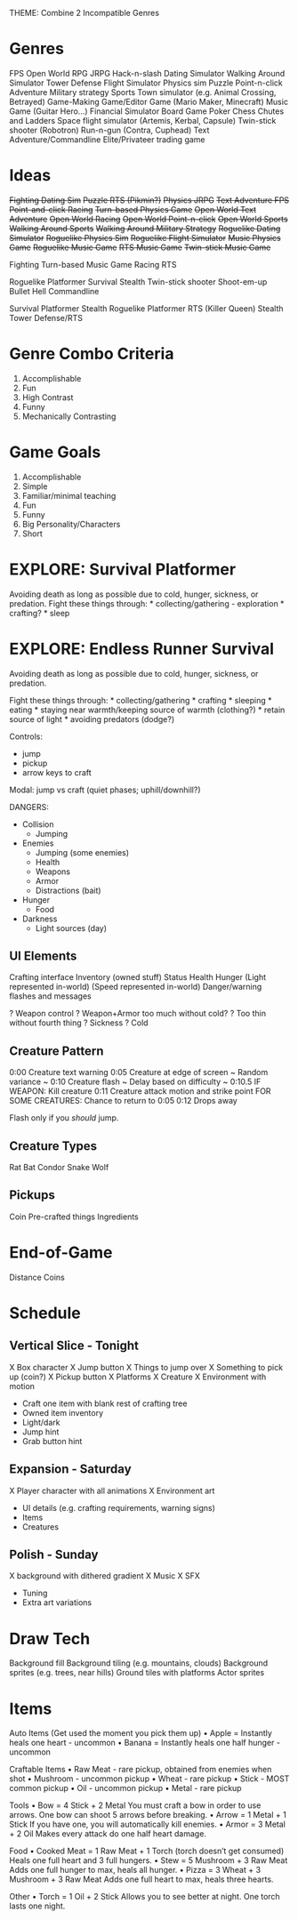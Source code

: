 THEME: Combine 2 Incompatible Genres

# Genres

FPS
Open World
RPG
JRPG
Hack-n-slash
Dating Simulator
Walking Around Simulator
Tower Defense
Flight Simulator
Physics sim
Puzzle
Point-n-click Adventure
Military strategy
Sports
Town simulator (e.g. Animal Crossing, Betrayed)
Game-Making Game/Editor Game (Mario Maker, Minecraft)
Music Game (Guitar Hero...)
Financial Simulator
Board Game
    Poker
    Chess
    Chutes and Ladders
Space flight simulator (Artemis, Kerbal, Capsule)
Twin-stick shooter (Robotron)
Run-n-gun (Contra, Cuphead)
Text Adventure/Commandline
Elite/Privateer trading game

# Ideas

~~Fighting Dating Sim~~
~~Puzzle RTS (Pikmin?)~~
~~Physics JRPG~~
~~Text Adventure FPS~~
~~Point-and-click Racing~~
~~Turn-based Physics Game~~
~~Open World Text Adventure~~
~~Open World Racing~~
~~Open World Point-n-click~~
~~Open World Sports~~
~~Walking Around Sports~~
~~Walking Around Military Strategy~~
~~Roguelike Dating Simulator~~
~~Roguelike Physics Sim~~
~~Roguelike Flight Simulator~~
~~Music Physics Game~~
~~Roguelike Music Game~~
~~RTS Music Game~~
~~Twin-stick Music Game~~

Fighting
Turn-based
Music Game
Racing
RTS

Roguelike
Platformer
Survival
Stealth
Twin-stick shooter
Shoot-em-up
Bullet Hell
Commandline

Survival Platformer
Stealth Roguelike
Platformer RTS (Killer Queen)
Stealth Tower Defense/RTS

# Genre Combo Criteria

1. Accomplishable
1. Fun
1. High Contrast
1. Funny
1. Mechanically Contrasting

# Game Goals

1. Accomplishable
1. Simple
1. Familiar/minimal teaching
1. Fun
1. Funny
1. Big Personality/Characters
1. Short



# EXPLORE: Survival Platformer

Avoiding death as long as possible due to cold, hunger, sickness, or predation.
Fight these things through:
    * collecting/gathering - exploration
    * crafting?
    * sleep

# EXPLORE: Endless Runner Survival

Avoiding death as long as possible due to cold, hunger, sickness, or predation.

Fight these things through:
    * collecting/gathering
    * crafting
    * sleeping
    * eating
    * staying near warmth/keeping source of warmth (clothing?)
    * retain source of light
    * avoiding predators (dodge?)

Controls:

- jump
- pickup
- arrow keys to craft

Modal: jump vs craft (quiet phases; uphill/downhill?)

DANGERS:

- Collision
    + Jumping
- Enemies
    + Jumping (some enemies)
    + Health
    + Weapons
    + Armor
    + Distractions (bait)
- Hunger
    + Food
- Darkness
    + Light sources (day)

## UI Elements

Crafting interface
Inventory (owned stuff)
Status
    Health
    Hunger
(Light represented in-world)
(Speed represented in-world)
Danger/warning flashes and messages

? Weapon control
? Weapon+Armor too much without cold?
? Too thin without fourth thing
? Sickness
? Cold

## Creature Pattern

0:00    Creature text warning
0:05    Creature at edge of screen
    ~ Random variance ~
0:10    Creature flash
    ~ Delay based on difficulty ~
    0:10.5 IF WEAPON: Kill creature
0:11    Creature attack motion and strike point
    FOR SOME CREATURES: Chance to return to 0:05
0:12    Drops away

Flash only if you _should_ jump.

## Creature Types

Rat
Bat
Condor
Snake
Wolf

## Pickups 

Coin
Pre-crafted things
Ingredients

# End-of-Game

Distance
Coins

# Schedule

## Vertical Slice - Tonight

X Box character
X Jump button
X Things to jump over
X Something to pick up (coin?)
X Pickup button
X Platforms
X Creature
X Environment with motion
- Craft one item with blank rest of crafting tree
- Owned item inventory
- Light/dark
- Jump hint
- Grab button hint

## Expansion - Saturday

X Player character with all animations
X Environment art
- UI details (e.g. crafting requirements, warning signs)
- Items
- Creatures

## Polish - Sunday

X background with dithered gradient
X Music
X SFX
- Tuning
- Extra art variations

# Draw Tech

Background fill
Background tiling (e.g. mountains, clouds)
Background sprites (e.g. trees, near hills)
Ground tiles with platforms
Actor sprites
















# Items

Auto Items (Get used the moment you pick them up)
	• Apple = Instantly heals one heart - uncommon
	• Banana = Instantly heals one half hunger - uncommon


Craftable Items
	• Raw Meat - rare pickup, obtained from enemies when shot
	• Mushroom - uncommon pickup
	• Wheat - rare pickup
	• Stick - MOST common pickup
	• Oil - uncommon pickup
	• Metal - rare pickup

Tools
	• Bow = 4 Stick + 2 Metal
		You must craft a bow in order to use arrows. One bow can shoot 5 arrows before breaking.
	• Arrow = 1 Metal + 1 Stick
		If you have one, you will automatically kill enemies.
	• Armor = 3 Metal + 2 Oil
		Makes every attack do one half heart damage.

Food
	• Cooked Meat = 1 Raw Meat + 1 Torch (torch doesn’t get consumed)
		Heals one full heart and 3 full hungers.
	• Stew = 5 Mushroom + 3 Raw Meat
		Adds one full hunger to max, heals all hunger.
	• Pizza = 3 Wheat + 3 Mushroom + 3 Raw Meat
		Adds one full heart to max, heals three hearts.

Other
	• Torch = 1 Oil + 2 Stick
		Allows you to see better at night. One torch lasts one night.
	



















